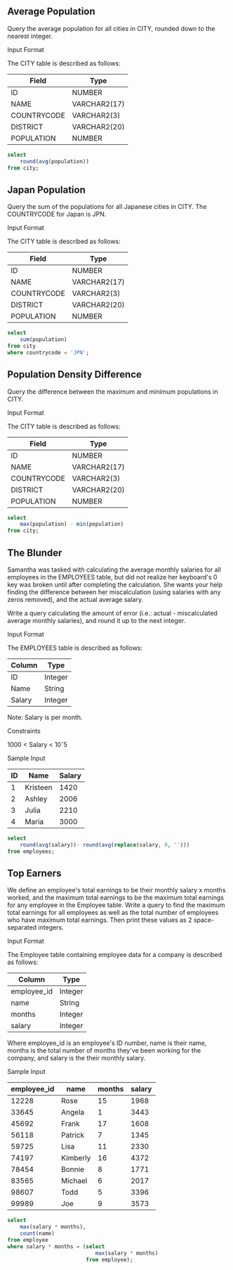 ## Average Population

Query the average population for all cities in CITY, rounded down to the nearest integer.

Input Format

The CITY table is described as follows:

| Field | Type |
| --- | --- |
| ID | NUMBER |
| NAME | VARCHAR2(17) |
| COUNTRYCODE | VARCHAR2(3) |
| DISTRICT | VARCHAR2(20) |
| POPULATION | NUMBER |

````sql
select
    round(avg(population))
from city;
````

## Japan Population

Query the sum of the populations for all Japanese cities in CITY. The COUNTRYCODE for Japan is JPN.

Input Format

The CITY table is described as follows:

| Field | Type |
| --- | --- |
| ID | NUMBER |
| NAME | VARCHAR2(17) |
| COUNTRYCODE | VARCHAR2(3) |
| DISTRICT | VARCHAR2(20) |
| POPULATION | NUMBER |


````sql
select
    sum(population)
from city
where countrycode = 'JPN';
````

## Population Density Difference

Query the difference between the maximum and minimum populations in CITY.

Input Format

The CITY table is described as follows:

| Field | Type |
| --- | --- |
| ID | NUMBER |
| NAME | VARCHAR2(17) |
| COUNTRYCODE | VARCHAR2(3) |
| DISTRICT | VARCHAR2(20) |
| POPULATION | NUMBER |

````sql
select
    max(population) - min(population) 
from city;
````

## The Blunder

Samantha was tasked with calculating the average monthly salaries for all employees in the EMPLOYEES table, but did not realize her keyboard's 0 
key was broken until after completing the calculation. She wants your help finding the difference between her miscalculation (using salaries with
any zeros removed), and the actual average salary.

Write a query calculating the amount of error (i.e.: actual - miscalculated average monthly salaries), and round it up to the next integer.

Input Format

The EMPLOYEES table is described as follows:

| Column | Type |
| --- | --- |
| ID | Integer |
| Name | String |
| Salary | Integer |

Note: Salary is per month.

Constraints

1000 < Salary < 10ˆ5

Sample Input

| ID | Name | Salary |
| --- | --- | --- |
| 1 | Kristeen | 1420 |
| 2 | Ashley | 2006 |
| 3 | Julia | 2210 |
| 4 | Maria | 3000 |

````sql
select
    round(avg(salary))- round(avg(replace(salary, 0, '')))
from employees;
````

## Top Earners

We define an employee's total earnings to be their monthly salary x months worked, and the maximum total earnings to be the maximum total earnings for any
employee in the Employee table. Write a query to find the maximum total earnings for all employees as well as the total number of employees 
who have maximum total earnings. Then print these values as 2 space-separated integers.

Input Format

The Employee table containing employee data for a company is described as follows:

| Column | Type |
| --- | --- |
| employee_id | Integer |
| name | String |
| months | Integer |
| salary | Integer |

Where employee_id is an employee's ID number, name is their name, months is the total number of months they've been working for the company,
and salary is the their monthly salary.

Sample Input

| employee_id | name | months | salary |
| --- | --- | --- | --- |
| 12228 | Rose | 15 | 1968 |
| 33645 | Angela | 1 | 3443 |
| 45692 | Frank | 17 | 1608 |
| 56118 | Patrick | 7 | 1345 |
| 59725 | Lisa | 11 | 2330 |
| 74197 | Kimberly | 16 | 4372 |
| 78454 | Bonnie | 8 | 1771 |
| 83565 | Michael | 6 | 2017 |
| 98607 | Todd | 5 | 3396 |
| 99989 | Joe | 9 | 3573 |

````sql
select
    max(salary * months),
    count(name)
from employee
where salary * months = (select 
                            max(salary * months) 
                         from employee);
````

